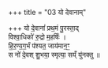 +++
title = "03 यो देवानाम्"

+++
यो दे॒वानां॑ प्रथ॒मं पु॒रस्ता॒द्  
विश्वा॒धिको॑ रु॒द्रो म॒हर्षिः॑ ।  
हि॒र॒ण्य॒ग॒र्भं प॑श्यत॒ जाय॑मान॒ꣳ॒  
स नो॑  दे॒वश् शु॒भया॒ स्मृत्या॒ सय्ँ यु॑नक्तु ॥